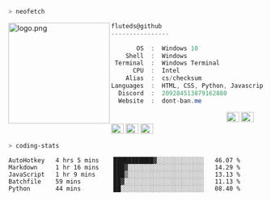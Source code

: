 ```zsh
> neofetch
```

<img align="left" src="https://github.com/fluteds.png" alt="logo.png" width="200"/> 

```csharp
fluteds@github
----------------

       OS  :  Windows 10
    Shell  :  Windows
 Terminal  :  Windows Terminal
      CPU  :  Intel
    Alias  :  cs/checksum
Languages  :  HTML, CSS, Python, Javascript
  Discord  :  209284513879162880
  Website  :  dont-ban.me
```

<p align="left">
  &nbsp; &nbsp; &nbsp; &nbsp; &nbsp;&nbsp; &nbsp; &nbsp; &nbsp; &nbsp;&nbsp; &nbsp; &nbsp; &nbsp; &nbsp; &nbsp; &nbsp; &nbsp; &nbsp; &nbsp; &nbsp;&nbsp; &nbsp; &nbsp; &nbsp; &nbsp;&nbsp; &nbsp; &nbsp; &nbsp; &nbsp;
  <img alt="#474342" src="https://via.placeholder.com/15/ADBAC7/000000?text=+" width="25" height="20" />
  <img alt="#fbedf6" src="https://via.placeholder.com/15/6CB6FF/000000?text=+" width="25" height="20" />
  <img alt="#c9594d" src="https://via.placeholder.com/15/F47067/000000?text=+" width="25" height="20" />
  <img alt="#f8b9b2" src="https://via.placeholder.com/15/DCBDFB/000000?text=+" width="25" height="20" />
  <img alt="#f8b9b2" src="https://via.placeholder.com/15/57ab5a/000000?text=+" width="25" height="20" />
</p>

```zsh
> coding-stats
```

<!--START_SECTION:waka-->
```text
AutoHotkey   4 hrs 5 mins    ███████████▓░░░░░░░░░░░░░   46.07 % 
Markdown     1 hr 16 mins    ███▓░░░░░░░░░░░░░░░░░░░░░   14.29 % 
JavaScript   1 hr 9 mins     ███▒░░░░░░░░░░░░░░░░░░░░░   13.13 % 
Batchfile    59 mins         ██▓░░░░░░░░░░░░░░░░░░░░░░   11.13 % 
Python       44 mins         ██░░░░░░░░░░░░░░░░░░░░░░░   08.40 % 
```
<!--END_SECTION:waka-->

